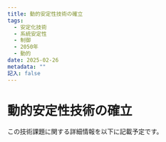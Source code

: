 ```yaml
---
title: 動的安定性技術の確立
tags:
  - 安定化技術
  - 系統安定性
  - 制御
  - 2050年
  - 動的
date: 2025-02-26
metadata: ""
記入: false
---
```


# 動的安定性技術の確立

この技術課題に関する詳細情報を以下に記載予定です。
